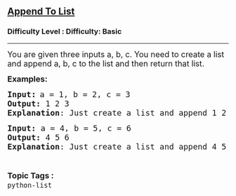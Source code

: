<h2><a href="https://www.geeksforgeeks.org/problems/append-to-list/1?page=2&difficulty=Basic&status=unsolved&sortBy=accuracy">Append To List</a></h2><h3>Difficulty Level : Difficulty: Basic</h3><hr><div class="problems_problem_content__Xm_eO"><p><span style="font-size: 18px;">You are given three inputs a, b, c. You need to create a list and append a, b, c to the list and then return that list.</span></p>
<p><span style="font-size: 18px;"><strong>Examples:</strong></span></p>
<pre><span style="font-size: 18px;"><strong>Input</strong></span><span style="font-size: 14pt;"><strong>:</strong></span> <span style="font-size: 18px;">a = 1, b = 2, c = 3
<strong>Output:</strong> 1 2 3
<strong>Explanation</strong>: Just create a list and append 1 2 3 to it. Then return [1,2,3] list.</span></pre>
<pre><span style="font-size: 18px;"><strong>Input: </strong>a = 4, b = 5, c = 6
<strong>Output: </strong>4 5 6
<strong>Explanation</strong>: Just create a list and append 4 5 6 to it. Then return [4,5,6] list.</span></pre></div><br><p><span style=font-size:18px><strong>Topic Tags : </strong><br><code>python-list</code>&nbsp;